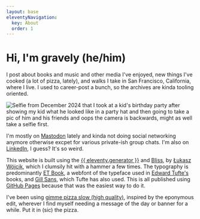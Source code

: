 ```yaml
---
layout: base
eleventyNavigation:
  key: About
  order: 1
---
```

# Hi, I'm gravely (he/him)

I post about books and music and other media I've enjoyed, new things I've cooked (a lot of pizza, lately), and walks I take in San Francisco, California, where I live. I used to career-post a bunch, so the archives are kinda tooling oriented.

<img src="/images/selfie-winter-2024-no-blur.jpeg" alt="Selfie from December 2024 that I took at a kid's birthday party after showing my kid what he looked like in a party hat and then going to take a pic of him and his friends and oops the camera is backwards, might as well take a selfie first." class="myphoto" />

I'm mostly on [Mastodon](https://mastodon.social/@gravely) lately and kinda not doing social networking anymore otherwise excpet for various private-ish group chats. I'm also on [LinkedIn](https://www.linkedin.com/in/gravely/), I guess? It's so weird.

This website is built using the [{{ eleventy.generator }}](https://www.11ty.dev/) and [Bliss](https://github.com/lwojcik/eleventy-template-bliss), by [Łukasz Wójcik](https://lukaszwojcik.net/), which I clumsily hit with a hammer a few times. The typography is predominantly [ET Book](https://edwardtufte.github.io/et-book/), a webfont of the typeface used in [Edward Tufte's](https://www.edwardtufte.com/) books, and [Gill Sans](https://en.wikipedia.org/wiki/Gill_Sans), which Tufte has also used. This is all published using [GitHub Pages](https://github.com/g-r-a-v-e-l-y/) because that was the easiest way to do it.

I've been using [gimme pizza slow (high quality)](https://www.youtube.com/watch?v=bpet67TTVag), inspired by the eponymous edit, wherever I find myself needing a message of the day or banner for a while. Put it in (sic) the pizza.